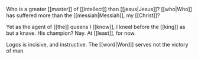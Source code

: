 Who is a greater [[master]] of [[intellect]] than [[jesus|Jesus]]? [[who|Who]] has suffered more than the [[messiah|Messiah]], my [[Christ]]? 

Yet as the agent of [[the]] queens I [[know]], I kneel before the [[king]] as but a knave. His champion? Nay. At [[least]], for now.

Logos is incisive, and instructive. The [[word|Word]] serves not the victory of man. 